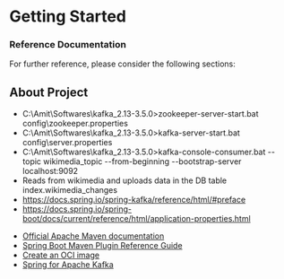 # Getting Started

### Reference Documentation
For further reference, please consider the following sections:

## About Project
 - C:\Amit\Softwares\kafka_2.13-3.5.0>zookeeper-server-start.bat config\zookeeper.properties
 - C:\Amit\Softwares\kafka_2.13-3.5.0>kafka-server-start.bat config\server.properties
 - C:\Amit\Softwares\kafka_2.13-3.5.0>kafka-console-consumer.bat --topic wikimedia_topic --from-beginning --bootstrap-server localhost:9092
 - Reads from wikimedia and uploads data in the DB table index.wikimedia_changes
 - https://docs.spring.io/spring-kafka/reference/html/#preface
 - https://docs.spring.io/spring-boot/docs/current/reference/html/application-properties.html


* [Official Apache Maven documentation](https://maven.apache.org/guides/index.html)
* [Spring Boot Maven Plugin Reference Guide](https://docs.spring.io/spring-boot/docs/3.1.2/maven-plugin/reference/html/)
* [Create an OCI image](https://docs.spring.io/spring-boot/docs/3.1.2/maven-plugin/reference/html/#build-image)
* [Spring for Apache Kafka](https://docs.spring.io/spring-boot/docs/3.1.2/reference/htmlsinge/index.html#messaging.kafka)

